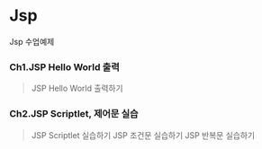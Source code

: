 # Jsp
Jsp 수업예제

### Ch1.JSP Hello World 출력
> JSP Hello World 출력하기

### Ch2.JSP Scriptlet, 제어문 실습
> JSP Scriptlet 실습하기
> JSP 조건문 실습하기
> JSP 반복문 실습하기




